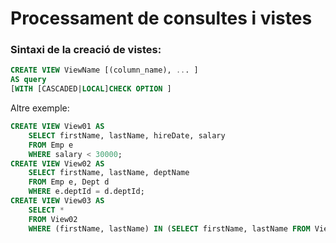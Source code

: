 # Processament de consultes i vistes

### Sintaxi de la creació de vistes:
```sql
CREATE VIEW ViewName [(column_name), ... ]
AS query
[WITH [CASCADED|LOCAL]CHECK OPTION ]
```

Altre exemple:
```sql
CREATE VIEW View01 AS
	SELECT firstName, lastName, hireDate, salary
	FROM Emp e
	WHERE salary < 30000;
CREATE VIEW View02 AS
	SELECT firstName, lastName, deptName
	FROM Emp e, Dept d
	WHERE e.deptId = d.deptId;
CREATE VIEW View03 AS
	SELECT *
	FROM View02
	WHERE (firstName, lastName) IN (SELECT firstName, lastName FROM View01);
```